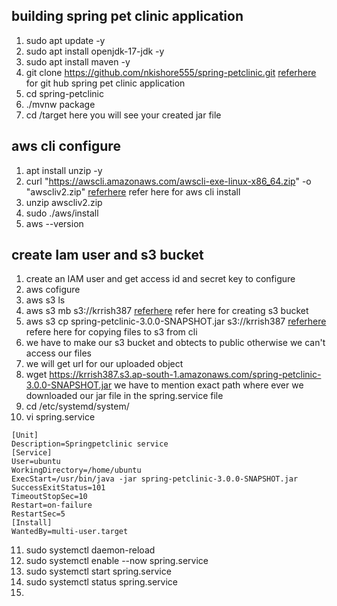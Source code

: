 building spring pet clinic application
--------------------------------------
1. sudo apt update -y
2. sudo apt install openjdk-17-jdk -y
3. sudo apt install maven -y
4. git clone https://github.com/nkishore555/spring-petclinic.git [referhere](https://github.com/nkishore555/spring-petclinic.git) for git hub      spring pet clinic application
5. cd spring-petclinic
6. ./mvnw package
7. cd /target here you will see your created jar file

aws cli configure
-----------------
1. apt install unzip -y
2. curl "https://awscli.amazonaws.com/awscli-exe-linux-x86_64.zip" -o "awscliv2.zip" [referhere](https://docs.aws.amazon.com/cli/latest/userguide/getting-started-install.html) refer here for aws cli install
3. unzip awscliv2.zip
4. sudo ./aws/install
5. aws --version

create Iam user and s3 bucket
--------------------------------
1. create an IAM user and get access id and secret key to configure 
2. aws cofigure
3. aws s3 ls
4. aws s3 mb s3://krrish387 [referhere](https://docs.aws.amazon.com/cli/latest/reference/s3/mb.html) refer here for creating s3 bucket
5. aws s3 cp spring-petclinic-3.0.0-SNAPSHOT.jar s3://krrish387 [referhere](https://docs.aws.amazon.com/cli/latest/reference/s3/cp.html#examples) refere here for copying files to s3 from cli
6. we have to make our s3 bucket and obtects to public otherwise we can't access our files
7. we will get url for our uploaded object
8. wget https://krrish387.s3.ap-south-1.amazonaws.com/spring-petclinic-3.0.0-SNAPSHOT.jar we have to mention exact path where ever we downloaded our jar file in the spring.service file
9. cd /etc/systemd/system/
10. vi spring.service
```
[Unit]
Description=Springpetclinic service
[Service]
User=ubuntu
WorkingDirectory=/home/ubuntu
ExecStart=/usr/bin/java -jar spring-petclinic-3.0.0-SNAPSHOT.jar
SuccessExitStatus=101
TimeoutStopSec=10
Restart=on-failure
RestartSec=5
[Install]
WantedBy=multi-user.target
```
11. sudo systemctl daemon-reload
12. sudo systemctl enable --now spring.service
13. sudo systemctl start spring.service
14. sudo systemctl status spring.service
15. 


